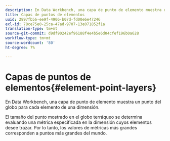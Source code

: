 ```yaml
---
description: En Data Workbench, una capa de punto de elemento muestra un punto del globo para cada elemento de una dimensión.
title: Capas de puntos de elementos
uuid: 2897fb56-ee9f-4906-b07d-fd00e6e47246
exl-id: 78ce75e0-25ca-47ad-9707-13e071852f1a
translation-type: tm+mt
source-git-commit: d9df90242ef96188f4e4b5e6d04cfef196b0a628
workflow-type: tm+mt
source-wordcount: '80'
ht-degree: 7%

---
```


# Capas de puntos de elementos{#element-point-layers}

En Data Workbench, una capa de punto de elemento muestra un punto del globo para cada elemento de una dimensión.

El tamaño del punto mostrado en el globo terráqueo se determina evaluando una métrica especificada en la dimensión cuyos elementos desee trazar. Por lo tanto, los valores de métricas más grandes corresponden a puntos más grandes del mundo.
